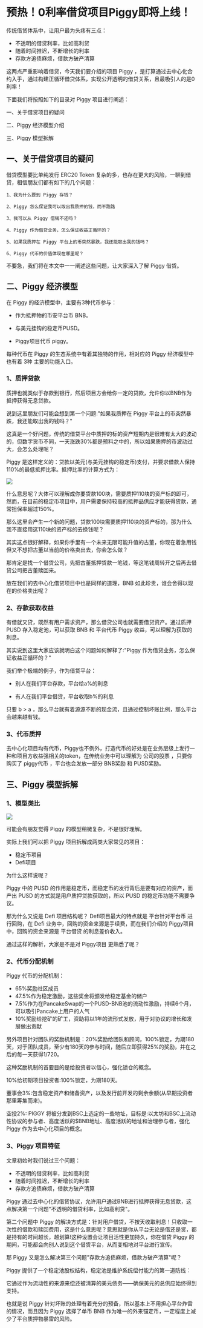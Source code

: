 # 预热！0利率借贷项目Piggy即将上线！

传统借贷体系中，让用户最为头疼有三点：

- 不透明的借贷利率，比如高利贷
- 随着时间推迟，不断增长的利率
- 存款方追债麻烦，借款方破产清算

这两点严重影响着借贷，今天我们要介绍的项目 Piggy ，是打算通过去中心化合约入手，通过构建正循环借贷体系，实现公开透明的借贷关系，且最吸引人的是0利率！

下面我们将按照如下的目录对 Piggy 项目进行阐述：

一、关于借贷项目的疑问

二、Piggy 经济模型介绍

三、Piggy 模型拆解



## 一、关于借贷项目的疑问

借贷模型要比单纯发行 ERC20 Token 复杂的多，也存在更大的风险，一聊到借贷，相信朋友们都有如下的几个问题：

```
1、我为什么要到 Piggy 存钱？

2、Piggy 怎么保证我可以取出我质押的钱，而不跑路

3、我可以从 Piggy 借钱不还吗？

4、Piggy 作为借贷业务，怎么保证收益正循环的？

5、如果我质押在 Piggy 平台上的币突然暴跌，我还能取出我的钱吗？

6、Piggy 代币的价值体现在哪里呢？
```

不要急，我们将在本文中一一阐述这些问题，让大家深入了解 Piggy 借贷。

## 二、Piggy 经济模型

在 Piggy 的经济模型中，主要有3种代币参与：

- 作为抵押物的币安平台币 BNB。

- 与美元挂钩的稳定币PUSD。

- Piggy项目代币 piggy。

每种代币在 Piggy 的生态系统中有着其独特的作用，相对应的 Piggy 经济模型中也有着 3种 主要的功能入口。

### 1、质押贷款

质押也就类似于存款到银行，然后项目方会给你一定的贷款，允许你以BNB作为抵押获得无息贷款。

说到这里朋友们可能会想到第一个问题:"如果我质押在 Piggy 平台上的币突然暴跌，我还能取出我的钱吗？"

这真是一个好问题，传统的借贷平台中质押的标的资产短期内是很难有太大的波动的，但数字货币不同，一天涨跌30%都是预料之中的，所以如果质押的币波动过大，会怎么处理呢？

Piggy 是这样定义的：贷款以美元(与美元挂钩的稳定币)支付，并要求借款人保持110%的最低抵押比率。抵押比率的计算方式为：

![](https://tva1.sinaimg.cn/large/008i3skNgy1gqebe4nocfj30ea03dwej.jpg)

什么意思呢？大体可以理解成你要贷款100块，需要质押110块的资产标的即可，然而，在目前的稳定币项目中，用户需要保持较高的抵押品供应才能获得贷款，通常担保率超过150%。

那么这里会产生一个新的问题，贷款100块需要质押110块的资产标的，那为什么我不直接用这110块的资产标的去换钱呢？

其实这点很好解释，如果你手里有一个未来无限可能升值的古董，你现在着急用钱但又不想把古董以当前的价格卖出去，你会怎么做？

那肯定是找一个借贷公司，先把古董抵押贷款一笔钱，等这笔钱周转开之后再去借贷公司把古董赎回来。

放在我们的去中心化借贷项目中也是同样的道理，BNB 如此珍贵，谁会舍得以现在的价格卖出呢？

### 2、存款获取收益

有借就又贷，既然有用户需求资产，那么借贷公司也就需要借贷资产。通过质押 PUSD 存入稳定池，可以获取 BNB 和 平台代币 Piggy 收益，可以理解为获取的利息。

其实说到这里大家应该就明白这个问题如何解释了:"Piggy 作为借贷业务，怎么保证收益正循环的？"

我们举个极端的例子，作为借贷平台：

- 别人在我们平台存款，平台给a%的利息

- 有人在我们平台借贷，平台收取b%的利息

只要 b > a ，那么平台就有着源源不断的现金流，且通过控制坏账比例，那么平台会越来越有钱。

### 3、代币质押

去中心化项目均有代币，Piggy也不例外，打造代币的好处是在业务层级上发行一种和项目方收益强相关的token，在传统业务中可以理解为 公司的股票 ，只要你购买了 piggy代币 ，平台也会发放一部分 BNB奖励 和 PUSD奖励。

## 三、Piggy 模型拆解

### 1、模型类比

![](https://tva1.sinaimg.cn/large/008i3skNgy1gqebs3rx52j30dp06m3yi.jpg)

可能会有朋友觉得 Piggy 的模型稍微复杂，不是很好理解。

实际上我们可以把 Piggy 项目拆解成两类大家常见的项目：

- 稳定币项目
- Defi项目

为什么这样说呢？

Piggy 中的 PUSD 的作用是稳定币，而稳定币的发行背后是要有对应的资产，而产出 PUSD 的方式就是用户质押贷款获取的，所以 PUSD 的稳定币功能不需要争议。

那为什么又说是 Defi 项目结构呢？ Defi项目最大的特点就是 平台针对平台币 进行回购，在 Defi 业务中，回购的资金来源是手续费，而在我们介绍的 Piggy项目中，回购的资金来源是 平台借贷 的利息差价收入。

通过这样的解析，大家是不是对 Piggy项目 更熟悉了呢？ 

### 2、代币分配机制

Piggy 代币的分配机制：

- 65%奖励社区成员
- 47.5%作为稳定激励，这些奖金将颁发给稳定基金的储户
- 7.5%作为在PancakeSwap的一个PUSD-BNB池的流动性激励，持续6个月，可以吸引Pancake上用户的人气
- 10%奖励给挖矿的矿工，资助将以1年的流形式发放，用于对协议的增长和发展做出贡献

另外项目针对团队的奖励机制是：20%奖励给团队和顾问，100%锁定，为期180天，对于团队成员，至少有180天的参与时间，随后立即获得25%的奖励，并在之后的每一天获得1/720。

这种奖励机制的首要目的是给投资者以信心，强化锁仓的概念。

10%给初期项目投资者:100%锁定，为期180天。

董事会3%:包含稳定资产和储备资产，以及发行前开发的剩余余额(从早期投资者那里筹集而来)。

空投2%: PIGGY 将被分发到BSC上选定的一些地址，目标是:以太坊和BSC上流动性协议的参与者、高度活跃的$BNB地址、高度活跃的地址和治理参与者，强化 Piggy 作为去中心化项目的概念。

### 3、Piggy 项目特征

文章初始时我们说过三个问题：

- 不透明的借贷利率，比如高利贷
- 随着时间推迟，不断增长的利率
- 存款方追债麻烦，借款方破产清算

Piggy 通过去中心化的借贷协议，允许用户通过BNB进行抵押获得无息贷款，这点解决第一个问题"不透明的借贷利率，比如高利贷"。

第二个问题中 Piggy 的解决方式是：针对用户借贷，不按天收取利息！只收取一次性的借款和赎回费用，这是什么意思呢？意思就是你从平台无论是借还是贷，都是持有的时间越长，越划算!这种设置会让项目活性更加持久，你在借贷 Piggy 的期间，可能都会向别人说到这个借贷平台，从而变相地对平台进行宣传。

那 Piggy 又是怎么解决第三个问题"存款方追债麻烦，借款方破产清算"呢？ 

Piggy 提供了一个稳定池股权结构，稳定池是维护系统偿付能力的第一道防线：

它通过作为流动性的来源来偿还被清算的美元债务——确保美元的总供应始终得到支持。

也就是说 Piggy 针对坏账的处理有着充分的预备，所以基本上不用担心平台炸雷的情况，而且因为 Piggy 选择了单币 BNB 作为唯一的外来锚定币，一定程度上减少了平台质押物暴雷的风险。









